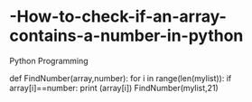 # -How-to-check-if-an-array-contains-a-number-in-python
Python Programming

def FindNumber(array,number):
    for i in range(len(mylist)):
        if array[i]==number:
            print (array[i])
FindNumber(mylist,21)  
